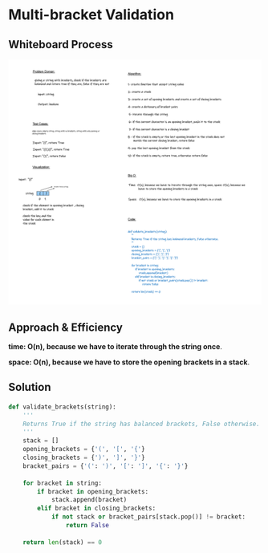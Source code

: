# Multi-bracket Validation
<!-- Description of the challenge -->

## Whiteboard Process

![multi-bracket-validation](cc13.png)

## Approach & Efficiency
<!-- What approach did you take? Why? What is the Big O space/time for this approach? -->

**time: O(n), because we have to iterate through the string once**.

**space: O(n), because we have to store the opening brackets in a stack**.

## Solution

```python
def validate_brackets(string):
    '''
    Returns True if the string has balanced brackets, False otherwise.
    '''
    stack = []
    opening_brackets = {'(', '[', '{'}
    closing_brackets = {')', ']', '}'}
    bracket_pairs = {'(': ')', '[': ']', '{': '}'}

    for bracket in string:
        if bracket in opening_brackets:
            stack.append(bracket)
        elif bracket in closing_brackets:
            if not stack or bracket_pairs[stack.pop()] != bracket:
                return False
    
    return len(stack) == 0
```

